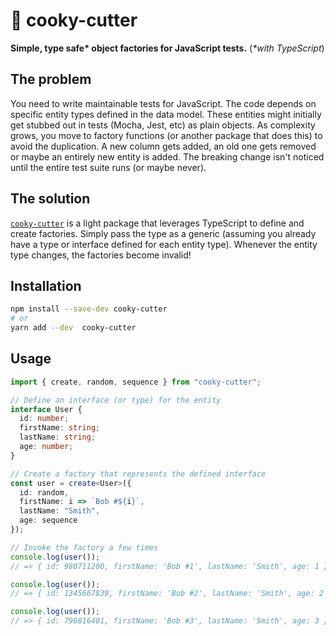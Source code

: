 # 🍪 cooky-cutter

**Simple, type safe\* object factories for JavaScript tests.** (_\*with TypeScript_)

## The problem

You need to write maintainable tests for JavaScript. The code depends on
specific entity types defined in the data model. These entities might initially
get stubbed out in tests (Mocha, Jest, etc) as plain objects. As complexity
grows, you move to factory functions (or another package that does this) to
avoid the duplication. A new column gets added, an old one gets removed or maybe
an entirely new entity is added. The breaking change isn't noticed until the
entire test suite runs (or maybe never).

## The solution

[`cooky-cutter`](https://www.npmjs.com/package/cooky-cutter) is a light package
that leverages TypeScript to define and create factories. Simply pass the type
as a generic (assuming you already have a type or interface defined for each
entity type). Whenever the entity type changes, the factories become invalid!

## Installation

```bash
npm install --save-dev cooky-cutter
# or
yarn add --dev  cooky-cutter
```

## Usage

```typescript
import { create, random, sequence } from "cooky-cutter";

// Define an interface (or type) for the entity
interface User {
  id: number;
  firstName: string;
  lastName: string;
  age: number;
}

// Create a factory that represents the defined interface
const user = create<User>({
  id: random,
  firstName: i => `Bob #${i}`,
  lastName: "Smith",
  age: sequence
});

// Invoke the factory a few times
console.log(user());
// => { id: 980711200, firstName: 'Bob #1', lastName: 'Smith', age: 1 }

console.log(user());
// => { id: 1345667839, firstName: 'Bob #2', lastName: 'Smith', age: 2 }

console.log(user());
// => { id: 796816401, firstName: 'Bob #3', lastName: 'Smith', age: 3 }
```
